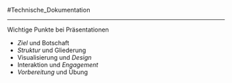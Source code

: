 #Technische_Dokumentation 
***

Wichtige Punkte bei Präsentationen
- *Ziel* und Botschaft
- *Struktur* und Gliederung
- Visualisierung und *Design*
- Interaktion und *Engagement*
- *Vorbereitung* und Übung